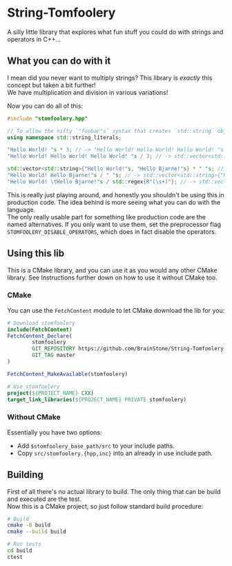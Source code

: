 # String-Tomfoolery

A silly little library that explores what fun stuff you could do with strings and operators in C++...

## What you can do with it

I mean did you never want to multiply strings? This library is *exactly* this concept but taken a bit further!  
We have multiplication and division in various variations!

Now you can do all of this:

```cpp
#include "stomfoolery.hpp"

// To allow the nifty `"foobar"s` syntax that creates `std::string` objects in place
using namespace std::string_literals;

"Hello World! "s * 3; // -> "Hello World! Hello World! Hello World! "s
"Hello World! Hello World! Hello World! "s / 3; // -> std::vector<std::string>{"Hello World! "s, "Hello World! "s, "Hello World! "s}

std::vector<std::string>{"Hello World!"s, "Hello Bjarne!"s} * " "s; // -> "Hello World! Hello Bjarne!"s
"Hello World! Hello Bjarne!"s / " "s; // -> std::vector<std::string>{"Hello World!"s, "Hello Bjarne!"s}
"Hello World! \tHello Bjarne!"s / std::regex{R"(\s+)"}; // -> std::vector<std::string>{"Hello World!"s, "Hello Bjarne!"s}
```

This is really just playing around, and honestly you shouldn't be using this in production code. The idea behind is more
seeing what you can do with the language.  
The only really usable part for something like production code are the named alternatives. If you only want to use them,
set the preprocessor flag `STOMFOOLERY_DISABLE_OPERATORS`, which does in fact disable the operators.

## Using this lib

This is a CMake library, and you can use it as you would any other CMake library. See Instructions further down on how
to use it without CMake too.

### CMake

You can use the `FetchContent` module to let CMake download the lib for you:

```cmake
# Download stomfoolery
include(FetchContent)
FetchContent_Declare(
        stomfoolery
        GIT_REPOSITORY https://github.com/BrainStone/String-Tomfoolery.git
        GIT_TAG master
)

FetchContent_MakeAvailable(stomfoolery)

# Use stomfoolery
project(${PROJECT_NAME} CXX)
target_link_libraries(${PROJECT_NAME} PRIVATE stomfoolery)
```

### Without CMake

Essentially you have two options:

- Add `$stomfoolery_base_path/src` to your include paths.
- Copy `src/stomfoolery.{hpp,inc}` into an already in use include path.

## Building

First of all there's no actual library to build. The only thing that can be build and executed are the test.  
Now this is a CMake project, so just follow standard build procedure:

```bash
# Build
cmake -B build
cmake --build build

# Run tests
cd build
ctest
```
